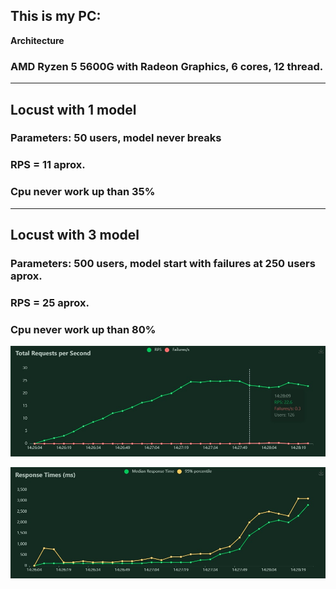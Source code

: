 ## This is my PC:
**Architecture** 
###         AMD Ryzen 5 5600G with Radeon Graphics, 6 cores, 12 thread.
---

## Locust with 1 model
### Parameters: 50 users, model never breaks
### RPS = 11 aprox.
### Cpu never work up than 35%
---

## Locust with 3 model
### Parameters: 500 users, model start with failures at 250 users aprox.
### RPS = 25 aprox.
### Cpu never work up than 80%

![](charts1.jpg)

![](charts2.jpg)

